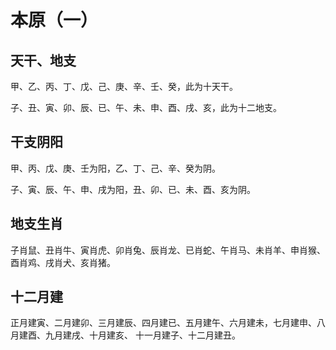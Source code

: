 本原（一）
===================================================================================
## 天干、地支
甲、乙、丙、丁、戊、己、庚、辛、壬、癸，此为十天干。

子、丑、寅、卯、辰、已、午、未、申、酉、戌、亥，此为十二地支。

## 干支阴阳
甲、丙、戊、庚、壬为阳，乙、丁、己、辛、癸为阴。

子、寅、辰、午、申、戌为阳，丑、卯、已、未、酉、亥为阴。 

## 地支生肖
子肖鼠、丑肖牛、寅肖虎、卯肖兔、辰肖龙、已肖蛇、午肖马、未肖羊、申肖猴、酉肖鸡、戌肖犬、亥肖猪。

## 十二月建
正月建寅、二月建卯、三月建辰、四月建已、五月建午、六月建未，七月建申、八月建酉、九月建戌、十月建亥、
十一月建子、十二月建丑。

